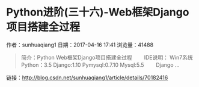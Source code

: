 # Python进阶(三十六)-Web框架Django项目搭建全过程
作者：sunhuaqiang1
日期：2017-04-16 17:41
浏览量：41488
> 简介：Python Web框架Django项目搭建全过程 
  IDE说明：
Win7系统
Python：3.5
Django:1.10
Pymysql:0.7.10
Mysql:5.5
  Django ...

 链接：http://blog.csdn.net/sunhuaqiang1/article/details/70182416
